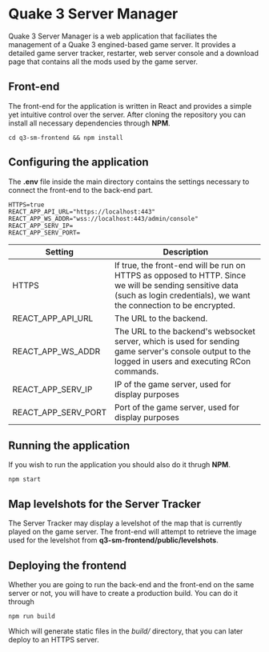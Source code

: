 # Quake 3 Server Manager
Quake 3 Server Manager is a web application that faciliates the management of a Quake 3 engined-based game server. It provides a detailed game server tracker, restarter, web server console and a download page that contains all the mods used by the game server.

## Front-end
The front-end for the application is written in React and provides a simple yet intuitive control over the server. After cloning the repository you can install all necessary dependencies through **NPM**.

    cd q3-sm-frontend && npm install

## Configuring the application

The **.env** file inside the main directory contains the settings necessary to connect the front-end to the back-end part.

    HTTPS=true
    REACT_APP_API_URL="https://localhost:443"
    REACT_APP_WS_ADDR="wss://localhost:443/admin/console"
    REACT_APP_SERV_IP=
    REACT_APP_SERV_PORT=

Setting | Description
--- | ---
HTTPS | If true, the front-end will be run on HTTPS as opposed to HTTP. Since we will be sending sensitive data (such as login credentials), we want the connection to be encrypted.
REACT_APP_API_URL | The URL to the backend.
REACT_APP_WS_ADDR | The URL to the backend's websocket server, which is used for sending game server's console output to the logged in users and executing RCon commands.
REACT_APP_SERV_IP | IP of the game server, used for display purposes
REACT_APP_SERV_PORT | Port of the game server, used for display purposes

## Running the application
If you wish to run the application you should also do it thrugh **NPM**.

    npm start

## Map levelshots for the Server Tracker
The Server Tracker may display a levelshot of the map that is currently played on the game server. The front-end will attempt to retrieve the image used for the levelshot from **q3-sm-frontend/public/levelshots**.

## Deploying the frontend
Whether you are going to run the back-end and the front-end on the same server or not, you will have to create a production build. You can do it through

    npm run build

Which will generate static files in the *build/* directory, that you can later deploy to an HTTPS server.
